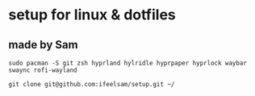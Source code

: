 # setup for linux & dotfiles
## made by Sam

```
sudo pacman -S git zsh hyprland hylridle hyprpaper hyprlock waybar swaync rofi-wayland
```
```
git clone git@github.com:ifeelsam/setup.git ~/ 
```

